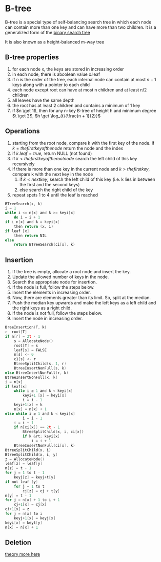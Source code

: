 # B-tree

B-tree is a special type of self-balancing search tree in which each node can contain more than one key and can have more than two children. It is a generalized form of the [binary search tree](../tree-binary-search/)

It is also known as a height-balanced m-way tree

## B-tree properties
1. for each node x, the keys are stored in increasing order
2. in each node, there is aboolean value x.leaf
3. if n is the order of the tree, each internal node can contain at most $n - 1$ keys along with a pointer to each child
4. each node except root can have at most n children and at least n/2 children
5. all leaves have the same depth
6. the root has at least 2 children and contains a minimum of 1 key
7. if $n \get 1$, then for any n-key B-tree of height h and minimum degree $t \get 2$, $h \get \log_{t}{\frac{n + 1}{2}}$

## Operations
1. starting from the root node, compare k with the first key of the node. if $k = the first key of the node$ return the node and the index
2. if $k.leaf = true$, return NULL (not found)
3. if $k < the first key of the root node$ search the left child of this key recursively
4. if there is more than one key in the current node and $k > the first key$, compare k with the next key in the node
    1. if $k < next key$, search the left child of this key (i.e. k lies in between the first and the second keys)
    2. else search the right child of the key
5. repeat spets 1 to 4 until the leaf is reached

```c
BTreeSearch(x, k)
i = 1
while i <= n[x] and k >= keyi[x]
    do i = i + 1
if i n[x] and k = keyi[x]
    then return (x, i)
if leaf [x]
    then return NIL
else
    return BTreeSearch(ci[x], k)
```

## Insertion

1. If the tree is empty, allocate a root node and insert the key.
2. Update the allowed number of keys in the node.
3. Search the appropriate node for insertion.
4. If the node is full, follow the steps below.
5. Insert the elements in increasing order.
6. Now, there are elements greater than its limit. So, split at the median.
7. Push the median key upwards and make the left keys as a left child and the right keys as a right child.
8. If the node is not full, follow the steps below.
9. Insert the node in increasing order.

```c
BreeInsertion(T, k)
r  root[T]
if n[r] = 2t - 1
    s = AllocateNode()
    root[T] = s
    leaf[s] = FALSE
    n[s] <- 0
    c1[s] <- r
    BtreeSplitChild(s, 1, r)
    BtreeInsertNonFull(s, k)
else BtreeInsertNonFull(r, k)
BtreeInsertNonFull(x, k)
i = n[x]
if leaf[x]
    while i ≥ 1 and k < keyi[x]
        keyi+1 [x] = keyi[x]
        i = i - 1
    keyi+1[x] = k
    n[x] = n[x] + 1
else while i ≥ 1 and k < keyi[x]
        i = i - 1
    i = i + 1
    if n[ci[x]] == 2t - 1
        BtreeSplitChild(x, i, ci[x])
        if k &rt; keyi[x]
            i = i + 1
    BtreeInsertNonFull(ci[x], k)
BtreeSplitChild(x, i)
BtreeSplitChild(x, i, y)
z = AllocateNode()
leaf[z] = leaf[y]
n[z] = t - 1
for j = 1 to t - 1
    keyj[z] = keyj+t[y]
if not leaf [y]
    for j = 1 to t
        cj[z] = cj + t[y]
n[y] = t - 1
for j = n[x] + 1 to i + 1
    cj+1[x] = cj[x]
ci+1[x] = z
for j = n[x] to i
    keyj+1[x] = keyj[x]
keyi[x] = keyt[y]
n[x] = n[x] + 1
```


## Deletion
[theory more here](https://www.programiz.com/dsa/deletion-from-a-b-tree)



